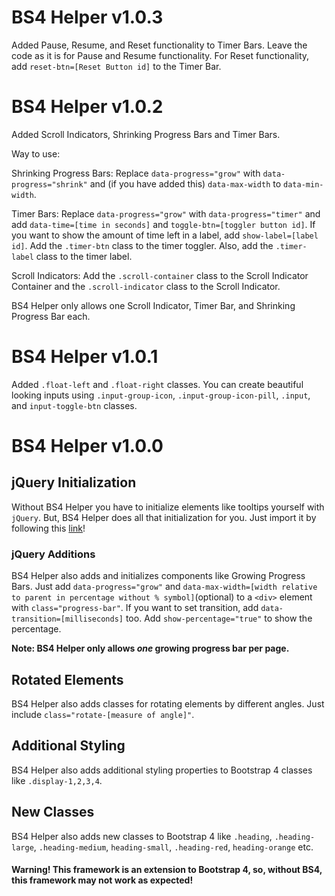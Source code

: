 # BS4 Helper v1.0.3

Added Pause, Resume, and Reset functionality to Timer Bars. Leave the code as it is for Pause and Resume functionality. For Reset functionality, add `reset-btn=[Reset Button id]` to the Timer Bar.

# BS4 Helper v1.0.2

Added Scroll Indicators, Shrinking Progress Bars and Timer Bars.

Way to use:

Shrinking Progress Bars:
Replace `data-progress="grow"` with `data-progress="shrink"` and (if you have added this) `data-max-width` to `data-min-width`.

Timer Bars:
Replace `data-progress="grow"` with `data-progress="timer"` and add `data-time=[time in seconds]` and `toggle-btn=[toggler button id]`. If you want to show the amount of time left in a label, add `show-label=[label id]`. Add the `.timer-btn` class to the timer toggler. Also, add the `.timer-label` class to the timer label.

Scroll Indicators:
Add the `.scroll-container` class to the Scroll Indicator Container and the `.scroll-indicator` class to the Scroll Indicator.

BS4 Helper only allows one Scroll Indicator, Timer Bar, and Shrinking Progress Bar each.

# BS4 Helper v1.0.1

Added `.float-left` and `.float-right` classes. You can create beautiful looking inputs using `.input-group-icon`, `.input-group-icon-pill`, `.input`, and `input-toggle-btn` classes.

# BS4 Helper v1.0.0

## jQuery Initialization

Without BS4 Helper you have to initialize elements like tooltips yourself with `jQuery`. But, BS4 Helper does all that initialization for you. Just import it by following this [link](https://bhogi7589.github.io/bs4-helper)!

### jQuery Additions

BS4 Helper also adds and initializes components like Growing Progress Bars. Just add `data-progress="grow"` and `data-max-width=[width relative to parent in percentage without % symbol]`(optional) to a `<div>` element with `class="progress-bar"`. If you want to set transition, add `data-transition=[milliseconds]` too. Add `show-percentage="true"` to show the percentage.

**Note: BS4 Helper only allows *one* growing progress bar per page.**

## Rotated Elements

BS4 Helper also adds classes for rotating elements by different angles. Just include `class="rotate-[measure of angle]"`.

## Additional Styling

BS4 Helper also adds additional styling properties to Bootstrap 4 classes like `.display-1,2,3,4`.

## New Classes

BS4 Helper also adds new classes to Bootstrap 4 like `.heading`, `.heading-large`, `.heading-medium`, `heading-small`, `.heading-red`, `heading-orange` etc.

#### Warning! This framework is an extension to Bootstrap 4, so, without BS4, this framework may not work as expected!
